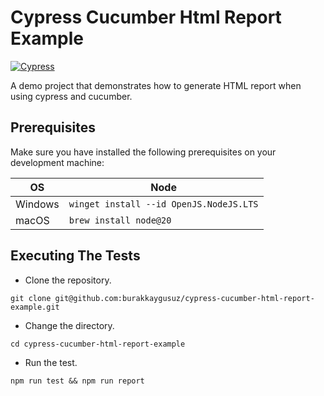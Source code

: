 # Cypress Cucumber Html Report Example

[![Cypress](https://img.shields.io/npm/v/cypress?color=33ff99&label=cypress&logo=cypress&logoColor=33ff99&style=for-the-badge)](https://www.cypress.io)

A demo project that demonstrates how to generate HTML report when using cypress and cucumber.

## Prerequisites

Make sure you have installed the following prerequisites on your development machine:

| OS      | Node                                    |
| ------- | --------------------------------------- |
| Windows | `winget install --id OpenJS.NodeJS.LTS` |
| macOS   | `brew install node@20`                  |

## Executing The Tests

- Clone the repository.

```shell
git clone git@github.com:burakkaygusuz/cypress-cucumber-html-report-example.git
```

- Change the directory.

```shell
cd cypress-cucumber-html-report-example
```

- Run the test.

```shell
npm run test && npm run report
```
